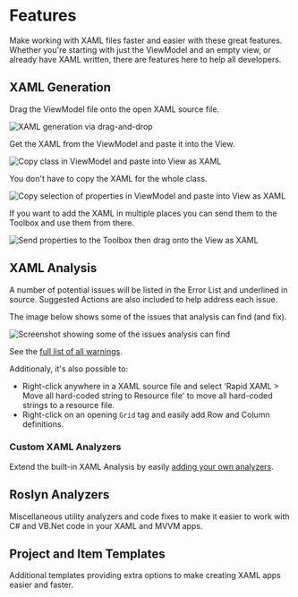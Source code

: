 # Features

Make working with XAML files faster and easier with these great features. Whether you're starting with just the ViewModel and an empty view, or already have XAML written, there are features here to help all developers.

## XAML Generation

Drag the ViewModel file onto the open XAML source file.

![XAML generation via drag-and-drop](./Assets/drag-drop-gen.gif)

Get the XAML from the ViewModel and paste it into the View.

![Copy class in ViewModel and paste into View as XAML](./Assets/Copy-Class-To-Clipboard.gif)

You don't have to copy the XAML for the whole class.

![Copy selection of properties in ViewModel and paste into View as XAML](./Assets/Copy-Selection-To-Clipboard.gif)

If you want to add the XAML in multiple places you can send them to the Toolbox and use them from there.

![Send properties to the Toolbox then drag onto the View as XAML](./Assets/Send-To-Toolbox-And-Drag-To-View.gif)

## XAML Analysis

A number of potential issues will be listed in the Error List and underlined in source. Suggested Actions are also included to help address each issue.

The image below shows some of the issues that analysis can find (and fix).

![Screenshot showing some of the issues analysis can find](./Assets/xaml-analysis-example.png)

See the [full list of all warnings](./warnings/readme.md#rapid-xaml-toolkit---warnings).

Additionaly, it's also possible to:

- Right-click anywhere in a XAML source file and select 'Rapid XAML > Move all hard-coded string to Resource file' to move all hard-coded strings to a resource file.
- Right-click on an opening `Grid` tag and easily add Row and Column definitions.

### Custom XAML Analyzers

Extend the built-in XAML Analysis by easily [adding your own analyzers](./custom-analysis.md).

## Roslyn Analyzers

Miscellaneous utility analyzers and code fixes to make it easier to work with C# and VB.Net code in your XAML and MVVM apps.

## Project and Item Templates

Additional templates providing extra options to make creating XAML apps easier and faster.
